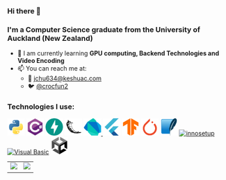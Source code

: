 ### Hi there 👋

### I'm a Computer Science graduate from the University of Auckland (New Zealand)
- 🧠 I am currently learning **GPU computing, Backend Technologies and Video Encoding**
- 📫 You can reach me at:  
    - 📧 [jchu634@keshuac.com](mailto:jchu634@keshuac.com)
    - 🐦 [@crocfun2](https://twitter.com/crocfun2)

### Technologies I use:

<a href="https://www.python.org/"><img src="https://raw.githubusercontent.com/devicons/devicon/master/icons/python/python-original.svg" alt="Python" width="40" height="40"/></a>
<a href="https://dotnet.microsoft.com/languages/csharp"><img src="https://raw.githubusercontent.com/devicons/devicon/master/icons/csharp/csharp-original.svg" alt="csharp" width="40" height="40"/></a>
<a href="https://fastapi.tiangolo.com/"><img src="https://raw.githubusercontent.com/devicons/devicon/master/icons/fastapi/fastapi-original.svg" alt="FastAPI" width="40" height="40"/></a>
<a href="https://flask.palletsprojects.com/"><img src="https://raw.githubusercontent.com/devicons/devicon/master/icons/flask/flask-original.svg" alt="Flask" width="40" height="40"/></a>
<a href="https://dart.dev/"><img src="https://raw.githubusercontent.com/devicons/devicon/master/icons/dart/dart-original.svg" alt="Dart" width="40" height="40"/>
<a href="https://flutter.dev/"><img src="https://raw.githubusercontent.com/devicons/devicon/master/icons/flutter/flutter-original.svg" alt="Flutter" width="40" height="40"/></a>
<a href="https://www.tensorflow.org/"><img src="https://raw.githubusercontent.com/devicons/devicon/master/icons/tensorflow/tensorflow-original.svg" alt="Tensorflow" width="40" height="40"/></a>
<a href="https://pytorch.org/"><img src="https://raw.githubusercontent.com/devicons/devicon/master/icons/pytorch/pytorch-original.svg" alt="pytorch" width="40" height="40"/></a>
<a href="https://www.sqlite.org/index.html"><img src="https://raw.githubusercontent.com/devicons/devicon/master/icons/sqlite/sqlite-original.svg" alt="SQLite" width="40" height="40"/></a>
<a href="https://jrsoftware.org/isinfo.php"><img src="https://upload.wikimedia.org/wikipedia/commons/c/cc/Inno_Setup_icon.png" alt="innosetup" width="40" height="40"/> </a>
<a href="https://learn.microsoft.com/en-us/dotnet/visual-basic/"><img src="https://raw.githubusercontent.com/simple-icons/simple-icons/fa017b84f7fce8cd0118b4967dc163f13ac76035/icons/visualbasic.svg" alt="Visual Basic" width="40" height="40"/></a>
<a href="https://unity.com/"><img src="https://raw.githubusercontent.com/devicons/devicon/master/icons/unity/unity-original.svg" alt="Unity" width="40" height="40"/></a>

<table>
  <tr>
    <td>
      <picture>
    <source
        srcset="https://github-readme-stats.vercel.app/api?username=jchu634&theme=radical&show_icons=true&rank_icon=github"
        media="(prefers-color-scheme: dark)"
    />
    <source
        srcset="https://github-readme-stats.vercel.app/api?username=jchu634&show_icons=true&rank_icon=github"
        media="(prefers-color-scheme: light), (prefers-color-scheme: no-preference)"
    />
    <img src="https://github-readme-stats.vercel.app/api?username=jchu634&show_icons=true&rank_icon=github" />
    </picture>
    </td>
    <td>
      <picture>
  <source
    srcset="https://github-readme-stats.vercel.app/api/top-langs/?username=jchu634&layout=donut&theme=radical"
    media="(prefers-color-scheme: dark)"
  />
  <source
    srcset="https://github-readme-stats.vercel.app/api/top-langs/?username=jchu634&layout=donut"
    media="(prefers-color-scheme: light), (prefers-color-scheme: no-preference)"
  />
  <img src="https://github-readme-stats.vercel.app/api/top-langs/?username=jchu634&layout=donut" />
</picture>
    </td>
  </tr>
</table>
<!--
**jchu634/jchu634** is a ✨ _special_ ✨ repository because its `README.md` (this file) appears on your GitHub profile.

Here are some ideas to get you started:

- 🔭 I’m currently working on ...
- 🌱 I’m currently learning ...
- 👯 I’m looking to collaborate on ...
- 🤔 I’m looking for help with ...
- 💬 Ask me about ...
- 📫 How to reach me: ...
- 😄 Pronouns: ...
- ⚡ Fun fact: ...
-->
